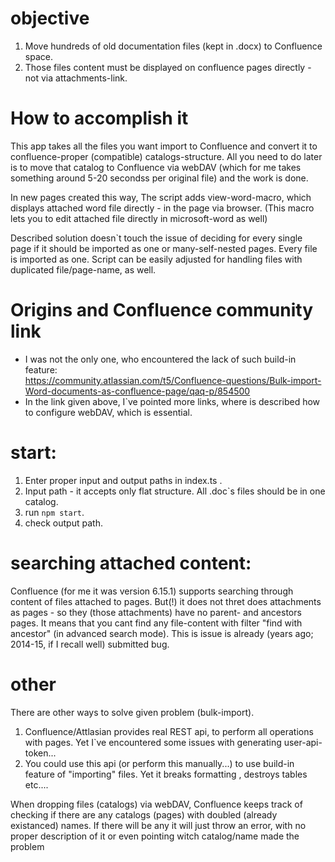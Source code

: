 # objective
1. Move hundreds of old documentation files (kept in .docx) to Confluence space.
2. Those files content must be displayed on confluence pages directly - not via attachments-link.

# How to accomplish it
This app takes all the files you want import to Confluence and convert it to confluence-proper (compatible) catalogs-structure.
All you need to do later is to move that catalog to Confluence via webDAV (which for 
me takes something around 5-20 secondss per original file) and the work is done.
  
In new pages created this way, The script adds view-word-macro, which displays attached word file directly - in the page via browser. (This macro lets you to edit attached file directly in microsoft-word as well)

Described solution doesn`t touch the issue of deciding for every single page if it should be imported as one or many-self-nested pages. Every file is imported as one. 
Script can be easily adjusted for handling files with duplicated file/page-name, as well.

# Origins and Confluence community link
- I was not the only one, who encountered the lack of such build-in feature:  
https://community.atlassian.com/t5/Confluence-questions/Bulk-import-Word-documents-as-confluence-page/qaq-p/854500
- In the link given above, I`ve pointed more links, where is described how to configure webDAV, which is essential.

# start:
1. Enter proper input and output paths in index.ts .
2. Input path - it accepts only flat structure. All .doc`s files should be in one catalog. 
3. run `npm start`. 
4. check output path.


# searching attached content:
Confluence (for me it was version 6.15.1) supports searching through content of files attached to pages. But(!) it does not thret does attachments as pages - so they (those attachments) have no parent- and ancestors pages. It means that you cant find any file-content with filter "find with ancestor" (in advanced search mode).
This is issue is already (years ago; 2014-15, if I recall well) submitted bug.

# other
There are other ways to solve given problem (bulk-import).
1. Confluence/Attlasian  provides real REST api, to perform all operations with pages. Yet I`ve encountered some issues with generating user-api-token...
2. You could use this api (or perform this manually...) to use build-in feature of "importing" files. Yet it breaks formatting , destroys tables etc....

When dropping files (catalogs) via webDAV, Confluence keeps track of checking if there are any catalogs (pages) with doubled (already existanced) names. If there will be any it will just throw an error, with no proper description of it or even pointing witch catalog/name made the problem